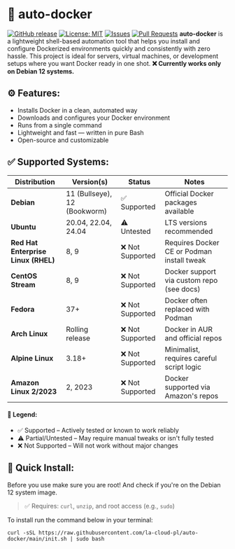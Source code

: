# 🚀 auto-docker
[![GitHub release](https://img.shields.io/github/v/release/la-cloud-pl/auto-docker?style=flat-square)](https://github.com/la-cloud-pl/auto-docker/releases)
[![License: MIT](https://img.shields.io/github/license/la-cloud-pl/auto-docker?style=flat-square)](LICENSE)
[![Issues](https://img.shields.io/github/issues/la-cloud-pl/auto-docker?style=flat-square)](https://github.com/la-cloud-pl/auto-docker/issues)
[![Pull Requests](https://img.shields.io/github/issues-pr/la-cloud-pl/auto-docker?style=flat-square)](https://github.com/la-cloud-pl/auto-docker/pulls)
**auto-docker** is a lightweight shell-based automation tool that helps you install and configure Dockerized environments quickly and consistently with zero hassle.
This project is ideal for servers, virtual machines, or development setups where you want Docker ready in one shot.
**❌ Currently works only on Debian 12 systems.**
## ⚙️ Features:
- Installs Docker in a clean, automated way
- Downloads and configures your Docker environment
- Runs from a single command
- Lightweight and fast — written in pure Bash
- Open-source and customizable
## ✅ Supported Systems:
| Distribution                        | Version(s)                   | Status      | Notes                                      |
| ----------------------------------- | ---------------------------- | ----------- | ------------------------------------------ |
| **Debian**                          | 11 (Bullseye), 12 (Bookworm) | ✅ Supported | Official Docker packages available         |
| **Ubuntu**                          | 20.04, 22.04, 24.04          | ⚠️ Untested | LTS versions recommended                   |
| **Red Hat Enterprise Linux (RHEL)** | 8, 9                         | ❌ Not Supported | Requires Docker CE or Podman install tweak |
| **CentOS Stream**                   | 8, 9                         | ❌ Not Supported  | Docker support via custom repo (see docs)  |
| **Fedora**                          | 37+                          | ❌ Not Supported | Docker often replaced with Podman          |
| **Arch Linux**                      | Rolling release              | ❌ Not Supported | Docker in AUR and official repos           |
| **Alpine Linux**                    | 3.18+                        | ❌ Not Supported | Minimalist, requires careful script logic  |
| **Amazon Linux 2/2023**             | 2, 2023                      | ❌ Not Supported | Docker supported via Amazon's repos        |
#### 📝 Legend:
- ✅ Supported – Actively tested or known to work reliably
- ⚠️ Partial/Untested – May require manual tweaks or isn't fully tested
- ❌ Not Supported – Will not work without major changes
## 🧪 Quick Install:
Before you use make sure you are root! And check if you're on the Debian 12 system image.
> ✅ Requires: `curl`, `unzip`, and root access (e.g., `sudo`)

To install run the command below in your terminal:
```
curl -sSL https://raw.githubusercontent.com/la-cloud-pl/auto-docker/main/init.sh | sudo bash
```